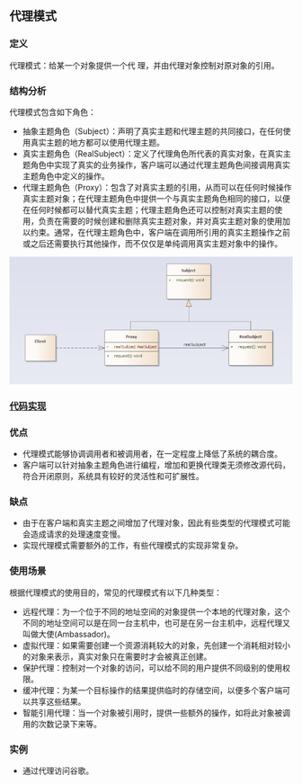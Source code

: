 ## 代理模式

### 定义
代理模式：给某一个对象提供一个代 理，并由代理对象控制对原对象的引用。
### 结构分析
代理模式包含如下角色：
- 抽象主题角色（Subject）：声明了真实主题和代理主题的共同接口，在任何使用真实主题的地方都可以使用代理主题。
- 真实主题角色（RealSubject）：定义了代理角色所代表的真实对象，在真实主题角色中实现了真实的业务操作，客户端可以通过代理主题角色间接调用真实主题角色中定义的操作。
- 代理主题角色（Proxy）：包含了对真实主题的引用，从而可以在任何时候操作真实主题对象；在代理主题角色中提供一个与真实主题角色相同的接口，以便在任何时候都可以替代真实主题；代理主题角色还可以控制对真实主题的使用，负责在需要的时候创建和删除真实主题对象，并对真实主题对象的使用加以约束。通常，在代理主题角色中，客户端在调用所引用的真实主题操作之前或之后还需要执行其他操作，而不仅仅是单纯调用真实主题对象中的操作。

![Proxy](../../images/pattern/Proxy.png)  

### [代码实现](../../code/proxy)

### 优点
- 代理模式能够协调调用者和被调用者，在一定程度上降低了系统的耦合度。
- 客户端可以针对抽象主题角色进行编程，增加和更换代理类无须修改源代码，符合开闭原则，系统具有较好的灵活性和可扩展性。

### 缺点
- 由于在客户端和真实主题之间增加了代理对象，因此有些类型的代理模式可能会造成请求的处理速度变慢。
- 实现代理模式需要额外的工作，有些代理模式的实现非常复杂。

### 使用场景
根据代理模式的使用目的，常见的代理模式有以下几种类型：

- 远程代理：为一个位于不同的地址空间的对象提供一个本地的代理对象，这个不同的地址空间可以是在同一台主机中，也可是在另一台主机中，远程代理又叫做大使(Ambassador)。
- 虚拟代理：如果需要创建一个资源消耗较大的对象，先创建一个消耗相对较小的对象来表示，真实对象只在需要时才会被真正创建。
- 保护代理：控制对一个对象的访问，可以给不同的用户提供不同级别的使用权限。
- 缓冲代理：为某一个目标操作的结果提供临时的存储空间，以便多个客户端可以共享这些结果。
- 智能引用代理：当一个对象被引用时，提供一些额外的操作，如将此对象被调用的次数记录下来等。

### 实例
- 通过代理访问谷歌。
